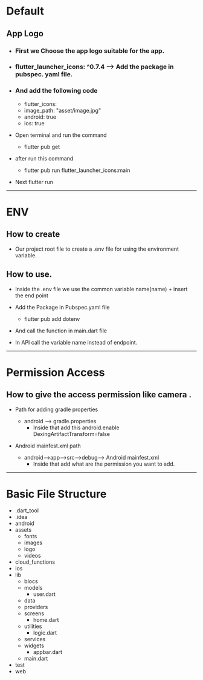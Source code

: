 # Default 

## App Logo

* ### First we Choose the app logo suitable for the app.

* ###   flutter_launcher_icons: ^0.7.4 --> Add the package in pubspec. yaml file.
* ### And add the following code 
    * flutter_icons:
    * image_path: "asset/image.jpg"
  * android: true
  * ios: true

* Open terminal and run the command
    * flutter pub get 
* after run this command 
    * flutter pub run flutter_launcher_icons:main
* Next flutter run

    
     
---
# ENV
## How to create 
* Our project root file to create a .env file for using the environment variable.

## How to use.
* Inside the .env file we use the common variable name(name) + insert the end point

* Add the Package in Pubspec.yaml file
    * flutter pub add dotenv
* And call the function in main.dart file 

* In API call the variable name instead of endpoint.
---
# Permission Access 

## How to give the access permission like camera .

* Path for adding gradle properties
    * android --> gradle.properties
        * Inside that add this android.enable DexingArtifactTransform=false
* Android mainfest.xml path

    * android-->app-->src-->debug--> Android mainfest.xml 
        * Inside that add what are the permission you want to add.
---
# Basic File Structure
* .dart_tool
* .idea
* android
* assets
    * fonts
    * images
    * logo
    * videos
* cloud_functions
* ios
* lib
    * blocs
    * models
        * user.dart
    * data
    * providers
    * screens
        * home.dart
    * utilities 
        * logic.dart
    * services 
    * widgets
        * appbar.dart
    * main.dart
* test
* web 

    



